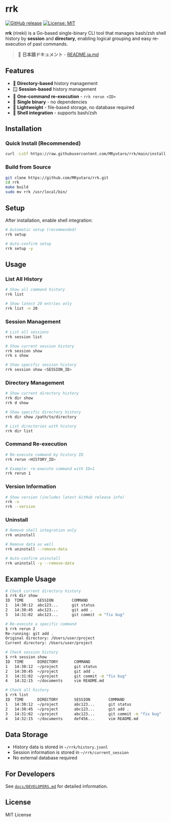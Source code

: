 # rrk

[![GitHub release](https://img.shields.io/github/release/MRyutaro/rrk.svg)](https://github.com/MRyutaro/rrk/releases)
[![License: MIT](https://img.shields.io/badge/License-MIT-yellow.svg)](https://opensource.org/licenses/MIT)

**rrk** (rireki) is a Go-based single-binary CLI tool that manages bash/zsh shell history by **session** and **directory**, enabling logical grouping and easy re-execution of past commands.

> 📖 **日本語ドキュメント** - [README.ja.md](./README.ja.md)

## Features

- 📁 **Directory-based** history management
- 🪟 **Session-based** history management  
- 🔄 **One-command re-execution** - `rrk rerun <ID>`
- 🚀 **Single binary** - no dependencies
- 💾 **Lightweight** - file-based storage, no database required
- 🐚 **Shell integration** - supports bash/zsh

## Installation

### Quick Install (Recommended)

```bash
curl -LsSf https://raw.githubusercontent.com/MRyutaro/rrk/main/install.sh | sh
```

### Build from Source

```bash
git clone https://github.com/MRyutaro/rrk.git
cd rrk
make build
sudo mv rrk /usr/local/bin/
```

## Setup

After installation, enable shell integration:

```bash
# Automatic setup (recommended)
rrk setup

# Auto-confirm setup
rrk setup -y
```

## Usage

### List All History

```bash
# Show all command history
rrk list

# Show latest 20 entries only
rrk list -n 20
```

### Session Management

```bash
# List all sessions
rrk session list

# Show current session history
rrk session show
rrk s show

# Show specific session history
rrk session show <SESSION_ID>
```

### Directory Management

```bash
# Show current directory history
rrk dir show
rrk d show

# Show specific directory history
rrk dir show /path/to/directory

# List directories with history
rrk dir list
```

### Command Re-execution

```bash
# Re-execute command by history ID
rrk rerun <HISTORY_ID>

# Example: re-execute command with ID=1
rrk rerun 1
```

### Version Information

```bash
# Show version (includes latest GitHub release info)
rrk -v
rrk --version
```

### Uninstall

```bash
# Remove shell integration only
rrk uninstall

# Remove data as well
rrk uninstall --remove-data

# Auto-confirm uninstall
rrk uninstall -y --remove-data
```

## Example Usage

```bash
# Check current directory history
$ rrk dir show
ID  TIME      SESSION        COMMAND
1   14:30:12  abc123...      git status
2   14:30:45  abc123...      git add .
3   14:31:02  abc123...      git commit -m "fix bug"

# Re-execute a specific command
$ rrk rerun 2
Re-running: git add .
Original directory: /Users/user/project
Current directory: /Users/user/project

# Check session history
$ rrk session show
ID  TIME      DIRECTORY       COMMAND
1   14:30:12  ~/project       git status
2   14:30:45  ~/project       git add .
3   14:31:02  ~/project       git commit -m "fix bug"
4   14:32:15  ~/documents     vim README.md

# Check all history
$ rrk list
ID  TIME      DIRECTORY       SESSION        COMMAND
1   14:30:12  ~/project       abc123...      git status
2   14:30:45  ~/project       abc123...      git add .
3   14:31:02  ~/project       abc123...      git commit -m "fix bug"
4   14:32:15  ~/documents     def456...      vim README.md
```

## Data Storage

- History data is stored in `~/rrk/history.jsonl`
- Session information is stored in `~/rrk/current_session`
- No external database required

## For Developers

See [`docs/DEVELOPERS.md`](./docs/DEVELOPERS.md) for detailed information.

## License

MIT License
